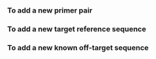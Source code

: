 
### To add a new primer pair 

### To add a new target reference sequence

### To add a new known off-target sequence
